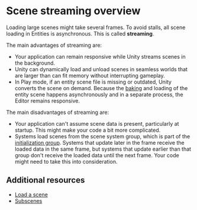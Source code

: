 # Scene streaming overview

Loading large scenes might take several frames. To avoid stalls, all scene loading in Entities is asynchronous. This is called **streaming**.

The main advantages of streaming are:

* Your application can remain responsive while Unity streams scenes in the background.
* Unity can dynamically load and unload scenes in seamless worlds that are larger than can fit memory without interrupting gameplay.
* In Play mode, if an entity scene file is missing or outdated, Unity converts the scene on demand. Because the [baking](baking.md) and loading of the entity scene happens asynchronously and in a separate process, the Editor remains responsive.

The main disadvantages of streaming are:

* Your application can't assume scene data is present, particularly at startup. This might make your code a bit more complicated.
* Systems load scenes from the scene system group, which is part of the [initialization group](systems-update-order.md#default-system-groups). Systems that update later in the frame receive the loaded data in the same frame, but systems that update earlier than that group don't receive the loaded data until the next frame. Your code might need to take this into consideration.


## Additional resources

* [Load a scene](streaming-loading-scenes.md)
* [Subscenes](conversion-subscenes.md)